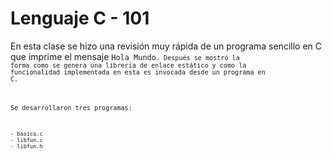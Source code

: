 # Lenguaje C - 101

En esta clase se hizo una revisión muy rápida de un programa sencillo en C que imprime el mensaje <code>Hola Mundo<code>. 
Después se mostró la forma como se genera una librería de enlace estático y como la funcionalidad implementada
en esta es invocada desde un programa en C.

Se desarrollaron tres programas: 

	- basico.c
	- libfun.c
	- libfun.h

